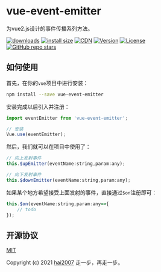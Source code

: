 # vue-event-emitter
为vue2.js设计的事件传播系列方法。

<p>
  <a href="https://hai2007.gitee.io/npm-downloads?interval=7&packages=vue-event-emitter"><img src="https://img.shields.io/npm/dm/vue-event-emitter.svg" alt="downloads"></a>
  <a href="https://packagephobia.now.sh/result?p=vue-event-emitter"><img src="https://packagephobia.now.sh/badge?p=vue-event-emitter" alt="install size"></a>
  <a href="https://www.jsdelivr.com/package/npm/vue-event-emitter"><img src="https://data.jsdelivr.com/v1/package/npm/vue-event-emitter/badge" alt="CDN"></a>
  <a href="https://www.npmjs.com/package/vue-event-emitter"><img src="https://img.shields.io/npm/v/vue-event-emitter.svg" alt="Version"></a>
  <a href="https://github.com/hai2007/vue-event-emitter/blob/master/LICENSE"><img src="https://img.shields.io/npm/l/vue-event-emitter.svg" alt="License"></a>
  <a href="https://github.com/hai2007/vue-event-emitter" target='_blank'>
        <img alt="GitHub repo stars" src="https://img.shields.io/github/stars/hai2007/vue-event-emitter?style=social">
    </a>
</p>

## 如何使用

首先，在你的```vue```项目中进行安装：

```bash
npm install --save vue-event-emitter
```

安装完成以后引入并注册：

```js
import eventEmitter from 'vue-event-emitter';

// 安装
Vue.use(eventEmitter);
```

然后，我们就可以在项目中使用了：

```js
// 向上发射事件
this.$upEmitter(eventName:string,param:any);

// 向下发射事件
this.$downEmitter(eventName:string,param:any);
```

如果某个地方希望接受上面发射的事件，直接通过```$on```注册即可：

```js
this.$on(eventName:string,param:any=>{
    // todo
});
```

开源协议
---------------------------------------
[MIT](https://github.com/hai2007/vue-event-emitter/blob/master/LICENSE)

Copyright (c) 2021 [hai2007](https://hai2007.gitee.io/sweethome/) 走一步，再走一步。
